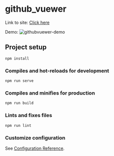 # github_vuewer

Link to site: [Click here](https://rafaelleone.github.io/Github_Vuewer/)

Demo:
![githubvuewer-demo](https://user-images.githubusercontent.com/80486959/214653451-8c89811a-cb8d-44ab-85a2-58b0ca02f0c6.png)


## Project setup
```
npm install
```

### Compiles and hot-reloads for development
```
npm run serve
```

### Compiles and minifies for production
```
npm run build
```

### Lints and fixes files
```
npm run lint
```

### Customize configuration
See [Configuration Reference](https://cli.vuejs.org/config/).
